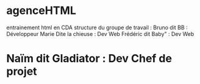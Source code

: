 # agenceHTML
entrainement html en CDA
structure du  groupe de travail :
Bruno dit BB : Développeur
Marie Dite la chieuse :  Dev Web 
Frédéric dit Baby" :  Dev Web
# Naïm  dit Gladiator : Dev Chef de projet
